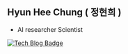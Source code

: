 ## Hyun Hee Chung ( 정현희 )
- AI researcher Scientist

[![Tech Blog Badge](http://img.shields.io/badge/-Tech%20blog-black?style=flat-square&logo=github&link=https://chunghyunhee.github.io/)](https://chunghyunhee.github.io/)
